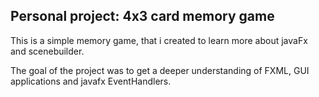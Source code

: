 ## Personal project: 4x3 card memory game

This is a simple memory game, that i created to learn more about javaFx and scenebuilder.

The goal of the project was to get a deeper understanding of FXML, GUI applications and javafx EventHandlers.





